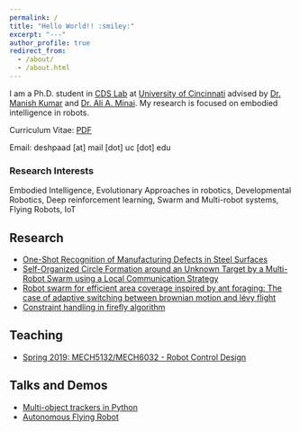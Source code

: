 ```yaml
---
permalink: /
title: "Hello World!! :smiley:"
excerpt: "---"
author_profile: true
redirect_from:
  - /about/
  - /about.html
---
```


I am a Ph.D. student in [CDS Lab](https://ceas.uc.edu/research/centers-labs/cooperative-distributed-systems-lab.html) at [University of Cincinnati](https://www.uc.edu/) advised by [Dr. Manish Kumar](https://researchdirectory.uc.edu/p/kumarmu) and [Dr. Ali A. Minai](https://eecs.ceas.uc.edu/~aminai/). My research is focused on embodied intelligence in robots.

Curriculum Vitae: [PDF](https://adipandas.github.io/files/aditya-cv-web.pdf)

Email: deshpaad [at] mail [dot] uc [dot] edu

### Research Interests
Embodied Intelligence, Evolutionary Approaches in robotics, Developmental Robotics, Deep reinforcement learning, Swarm and Multi-robot systems, Flying Robots, IoT

<!-- <div style="width:200px; margin-left: 30px;">
  <script type="text/javascript" id="clstr_globe" src="//clustrmaps.com/globe.js?d=RomffCBzeTvdhyrehWJhIAqA83-h6kNUj-rSlcO6ryE"></script>
</div> -->

## Research
* [One-Shot Recognition of Manufacturing Defects in Steel Surfaces](https://adipandas.github.io/one-shot-steel-surfaces/)
* [Self-Organized Circle Formation around an Unknown Target by a Multi-Robot Swarm using a Local Communication Strategy](https://adipandas.github.io/publications/2018-06-27-self-organized/)
* [Robot swarm for efficient area coverage inspired by ant foraging: The case of adaptive switching between brownian motion and lévy flight](https://adipandas.github.io/publications/2017-10-11-antlevy/)
* [Constraint handling in firefly algorithm](https://adipandas.github.io/publications/2013-06-13-firefly/)


## Teaching
* [Spring 2019: MECH5132/MECH6032 - Robot Control Design](https://adipandas.github.io/teaching/2019-spring-teaching-1)

## Talks and Demos
* [Multi-object trackers in Python](https://adipandas.github.io/multi-object-tracker/)
* [Autonomous Flying Robot](https://adipandas.github.io/portfolio/flyingrobot/)
